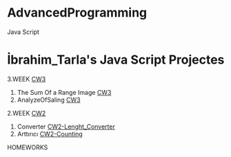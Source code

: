 # AdvancedProgramming
Java Script
# İbrahim_Tarla's Java Script Projectes 
  
 3.WEEK [CW3](https://github.com/ibrahimtarla/Advanced_Programming_With_Java_Script/CW3)
   1.  The Sum Of a Range Image [CW3](https://ibrahimtarla.github.io/Advanced_Programming/CW3/CW3.PNG) 
   1. AnalyzeOfSaling [CW3](https://ibrahimtarla.github.io/Advanced_Programming_With_Java_Script/CW3/CW3.html)
   
 2.WEEK [CW2](https://github.com/ibrahimtarla/Advanced_Programming_With_Java_Script/CW2)
   1. Converter [CW2-Lenght_Converter](https://ibrahimtarla.github.io/Advanced_Programming_With_Java_Script/CW2/Lenght_Converter.html)
   1. Arttırıcı [CW2-Counting](https://ibrahimtarla.github.io/Advanced_Programming_With_Java_Script/CW2/Counting_HW2.html)
   
 
 HOMEWORKS
 
    
